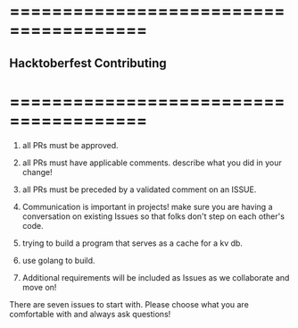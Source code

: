 =======================================
=======================================
 ## Hacktoberfest Contributing ##
=======================================
=======================================

1. all PRs must be approved.

2. all PRs must have applicable comments.
    describe what you did in your change!

3. all PRs must be preceded by a validated comment on an ISSUE.

4. Communication is important in projects!
    make sure you are having a conversation on existing Issues so
    that folks don't step on each other's code.

5. trying to build a program that serves as a cache for a kv db.

6. use golang to build.

7. Additional requirements will be included as Issues as we collaborate and move on!

There are seven issues to start with.  Please choose what you are comfortable
with and always ask questions!